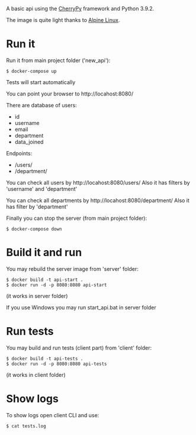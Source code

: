 A basic api using the
[CherryPy](http://cherrypy.org/) framework and Python 3.9.2.

The image is quite light thanks to
[Alpine Linux](https://hub.docker.com/r/frolvlad/alpine-python3/).


Run it
======

Run it from main project folder ('new_api'):

```
$ docker-compose up 
```

Tests will start automatically

You can point your browser to http://locahost:8080/

There are database of users:
- id
- username
- email
- department
- data_joined

Endpoints:
- /users/
- /department/

You can check all users by http://locahost:8080/users/
Also it has filters by 'username' and 'department'

You can check all departments by http://locahost:8080/department/
Also it has filter by 'department'

Finally you can stop the server (from main project folder):

```
$ docker-compose down
```


Build it and run
========

You may rebuild the server image from 'server' folder:

```
$ docker build -t api-start .
$ docker run -d -p 8080:8080 api-start
```

(it works in server folder)

If you use Windows you may run start_api.bat in server folder

Run tests
========

You may build and run tests (client part) from 'client' folder:

```
$ docker build -t api-tests .
$ docker run -d -p 8080:8080 api-tests
```

(it works in client folder)

Show logs
========

To show logs open client CLI and use:

```
$ cat tests.log
```
